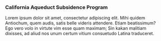 ### California Aqueduct Subsidence Program

Lorem ipsum dolor sit amet, consectetur adipiscing elit. Mihi quidem Antiochum, quem audis, satis belle videris attendere. Etiam beatissimum? Ego vero volo in virtute vim esse quam maximam; Sin kakan malitiam dixisses, ad aliud nos unum certum vitium consuetudo Latina traduceret.

